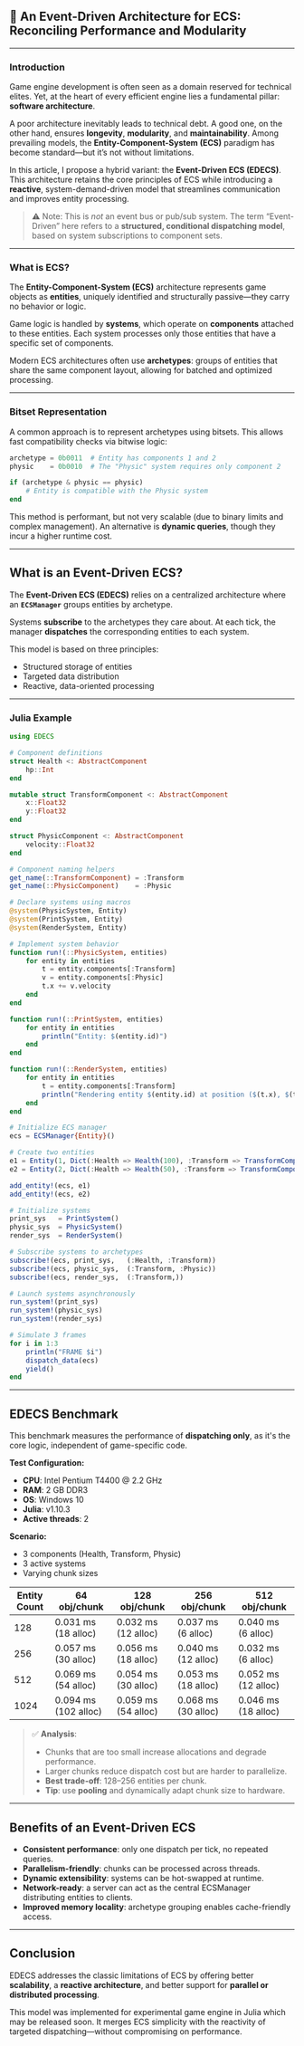 ## 📄 **An Event-Driven Architecture for ECS: Reconciling Performance and Modularity**

---

### Introduction

Game engine development is often seen as a domain reserved for technical elites. Yet, at the heart of every efficient engine lies a fundamental pillar: **software architecture**.

A poor architecture inevitably leads to technical debt. A good one, on the other hand, ensures **longevity**, **modularity**, and **maintainability**. Among prevailing models, the **Entity-Component-System (ECS)** paradigm has become standard—but it’s not without limitations.

In this article, I propose a hybrid variant: the **Event-Driven ECS (EDECS)**. This architecture retains the core principles of ECS while introducing a **reactive**, system-demand-driven model that streamlines communication and improves entity processing.

> ⚠️ Note: This is *not* an event bus or pub/sub system. The term “Event-Driven” here refers to a **structured, conditional dispatching model**, based on system subscriptions to component sets.

---

### What is ECS?

The **Entity-Component-System (ECS)** architecture represents game objects as **entities**, uniquely identified and structurally passive—they carry no behavior or logic.

Game logic is handled by **systems**, which operate on **components** attached to these entities. Each system processes only those entities that have a specific set of components.

Modern ECS architectures often use **archetypes**: groups of entities that share the same component layout, allowing for batched and optimized processing.

---

### Bitset Representation

A common approach is to represent archetypes using bitsets. This allows fast compatibility checks via bitwise logic:

```julia
archetype = 0b0011  # Entity has components 1 and 2
physic    = 0b0010  # The "Physic" system requires only component 2

if (archetype & physic == physic)
    # Entity is compatible with the Physic system
end
```

This method is performant, but not very scalable (due to binary limits and complex management). An alternative is **dynamic queries**, though they incur a higher runtime cost.

---

## What is an Event-Driven ECS?

The **Event-Driven ECS (EDECS)** relies on a centralized architecture where an **`ECSManager`** groups entities by archetype.

Systems **subscribe** to the archetypes they care about. At each tick, the manager **dispatches** the corresponding entities to each system.

This model is based on three principles:

* Structured storage of entities
* Targeted data distribution
* Reactive, data-oriented processing

---

### Julia Example

```julia
using EDECS

# Component definitions
struct Health <: AbstractComponent
    hp::Int
end

mutable struct TransformComponent <: AbstractComponent
    x::Float32
    y::Float32
end

struct PhysicComponent <: AbstractComponent
    velocity::Float32
end

# Component naming helpers
get_name(::TransformComponent) = :Transform
get_name(::PhysicComponent)    = :Physic

# Declare systems using macros
@system(PhysicSystem, Entity)
@system(PrintSystem, Entity)
@system(RenderSystem, Entity)

# Implement system behavior
function run!(::PhysicSystem, entities)
    for entity in entities
        t = entity.components[:Transform]
        v = entity.components[:Physic]
        t.x += v.velocity
    end
end

function run!(::PrintSystem, entities)
    for entity in entities
        println("Entity: $(entity.id)")
    end
end

function run!(::RenderSystem, entities)
    for entity in entities
        t = entity.components[:Transform]
        println("Rendering entity $(entity.id) at position ($(t.x), $(t.y))")
    end
end

# Initialize ECS manager
ecs = ECSManager{Entity}()

# Create two entities
e1 = Entity(1, Dict(:Health => Health(100), :Transform => TransformComponent(1.0, 2.0)))
e2 = Entity(2, Dict(:Health => Health(50), :Transform => TransformComponent(-5.0, 0.0), :Physic => PhysicComponent(1.0)))

add_entity!(ecs, e1)
add_entity!(ecs, e2)

# Initialize systems
print_sys   = PrintSystem()
physic_sys  = PhysicSystem()
render_sys  = RenderSystem()

# Subscribe systems to archetypes
subscribe!(ecs, print_sys,   (:Health, :Transform))
subscribe!(ecs, physic_sys,  (:Transform, :Physic))
subscribe!(ecs, render_sys,  (:Transform,))

# Launch systems asynchronously
run_system!(print_sys)
run_system!(physic_sys)
run_system!(render_sys)

# Simulate 3 frames
for i in 1:3
    println("FRAME $i")
    dispatch_data(ecs)
    yield()
end
```

---

## EDECS Benchmark

This benchmark measures the performance of **dispatching only**, as it's the core logic, independent of game-specific code.

**Test Configuration:**

* **CPU**: Intel Pentium T4400 @ 2.2 GHz
* **RAM**: 2 GB DDR3
* **OS**: Windows 10
* **Julia**: v1.10.3
* **Active threads**: 2

**Scenario:**

* 3 components (Health, Transform, Physic)
* 3 active systems
* Varying chunk sizes

| Entity Count | 64 obj/chunk         | 128 obj/chunk       | 256 obj/chunk       | 512 obj/chunk       |
| ------------ | -------------------- | ------------------- | ------------------- | ------------------- |
| 128          | 0.031 ms (18 alloc)  | 0.032 ms (12 alloc) | 0.037 ms (6 alloc)  | 0.040 ms (6 alloc)  |
| 256          | 0.057 ms (30 alloc)  | 0.056 ms (18 alloc) | 0.040 ms (12 alloc) | 0.032 ms (6 alloc)  |
| 512          | 0.069 ms (54 alloc)  | 0.054 ms (30 alloc) | 0.053 ms (18 alloc) | 0.052 ms (12 alloc) |
| 1024         | 0.094 ms (102 alloc) | 0.059 ms (54 alloc) | 0.068 ms (30 alloc) | 0.046 ms (18 alloc) |

> ✅ **Analysis**:
>
> * Chunks that are too small increase allocations and degrade performance.
> * Larger chunks reduce dispatch cost but are harder to parallelize.
> * **Best trade-off**: 128–256 entities per chunk.
> * **Tip**: use **pooling** and dynamically adapt chunk size to hardware.

---

## Benefits of an Event-Driven ECS

* **Consistent performance**: only one dispatch per tick, no repeated queries.
* **Parallelism-friendly**: chunks can be processed across threads.
* **Dynamic extensibility**: systems can be hot-swapped at runtime.
* **Network-ready**: a server can act as the central ECSManager distributing entities to clients.
* **Improved memory locality**: archetype grouping enables cache-friendly access.

---

## Conclusion

EDECS addresses the classic limitations of ECS by offering better **scalability**, a **reactive architecture**, and better support for **parallel or distributed processing**.

This model was implemented for experimental game engine in Julia which may be released soon. It merges ECS simplicity with the reactivity of targeted dispatching—without compromising on performance.
